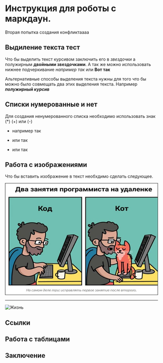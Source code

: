 # Инструкция для роботы с маркдаун.
Вторая попытка создания конфликтаааа
## Выдиление текста тест

Что бы выделить текст курсивом заключить его в *звездочки* а полужирным **двойными звездочками**. А так же можно использовать нижнее подчеркивание _например так_ или __Вот так__

Альтернативные способы выделения текста нужны для того что бы можно было совмещать два этих выделения текста. Например _**полужирный курсив**_

## Списки нумерованные и нет
Для создания ненумерованного списка необходимо использовать знак (*) (+) или (-)
- например так
+ или так
* или так
## Работа с изображениями

Что бы вставить изображение в текст необхдимо сделать следующее.

![Одна буква и код не код](Cat.jpeg)

***

![Жизнь](Life.jpg)

## Ссылки

## Работа с таблицами

## Заключение